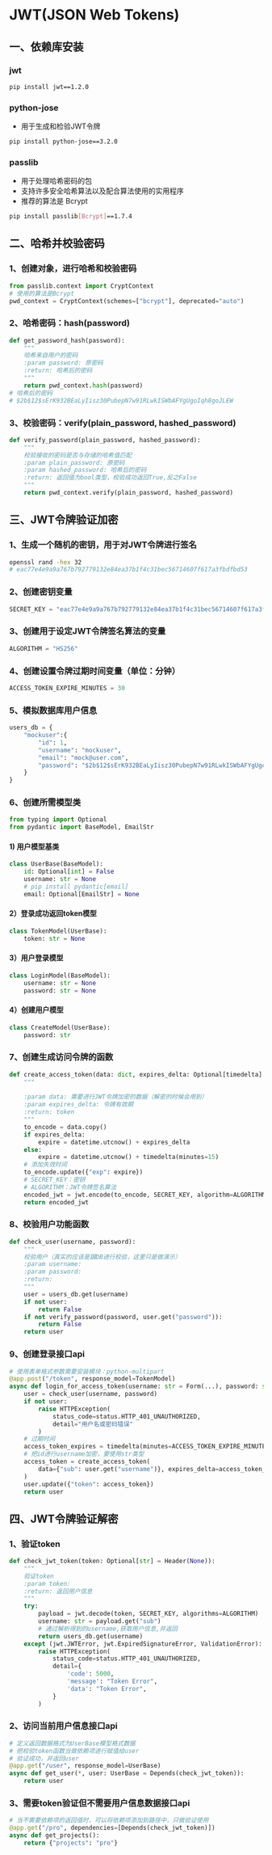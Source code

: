 # JWT(JSON Web Tokens)

## 一、依赖库安装

### jwt

```bash
pip install jwt==1.2.0
```

### python-jose

- 用于生成和检验JWT令牌

```bash
pip install python-jose==3.2.0
```

### passlib

- 用于处理哈希密码的包
- 支持许多安全哈希算法以及配合算法使用的实用程序
- 推荐的算法是 Bcrypt

```bash
pip install passlib[Bcrypt]==1.7.4
```

## 二、哈希并校验密码

### 1、创建对象，进行哈希和校验密码

```python
from passlib.context import CryptContext
# 使用的算法是Bcrypt
pwd_context = CryptContext(schemes=["bcrypt"], deprecated="auto")
```

### 2、哈希密码：hash(password)

```python
def get_password_hash(password):
    """
    哈希来自用户的密码
    :param password: 原密码
    :return: 哈希后的密码
    """
    return pwd_context.hash(password)
# 哈希后的密码
# $2b$12$sErK932BEaLyIisz30PubepN7w91RLwkISWbAFYgUgoIqh8goJLEW
```



### 3、校验密码：verify(plain_password, hashed_password)

```python
def verify_password(plain_password, hashed_password):
    """
    校验接收的密码是否与存储的哈希值匹配
    :param plain_password: 原密码
    :param hashed_password: 哈希后的密码
    :return: 返回值为bool类型，校验成功返回True,反之False
    """
    return pwd_context.verify(plain_password, hashed_password)
```



## 三、JWT令牌验证加密

### 1、生成一个随机的密钥，用于对JWT令牌进行签名

```bash
openssl rand -hex 32
# eac77e4e9a9a767b792779132e84ea37b1f4c31bec56714607f617a3fbdfbd53
```



### 2、创建密钥变量

```python
SECRET_KEY = "eac77e4e9a9a767b792779132e84ea37b1f4c31bec56714607f617a3fbdfbd53"
```



### 3、创建用于设定JWT令牌签名算法的变量

```python
ALGORITHM = "HS256"
```



### 4、创建设置令牌过期时间变量（单位：分钟）

```python
ACCESS_TOKEN_EXPIRE_MINUTES = 30
```



### 5、模拟数据库用户信息

```python
users_db = {
    "mockuser":{
        "id": 1,
        "username": "mockuser",
        "email": "mock@user.com",
        "password": "$2b$12$sErK932BEaLyIisz30PubepN7w91RLwkISWbAFYgUgoIqh8goJLEW",
    }
}
```



### 6、创建所需模型类

```python
from typing import Optional
from pydantic import BaseModel, EmailStr
```



#### 1) 用户模型基类

```python
class UserBase(BaseModel):
    id: Optional[int] = False
    username: str = None
    # pip install pydantic[email]
    email: Optional[EmailStr] = None
```



#### 2）登录成功返回token模型

```python
class TokenModel(UserBase):
    token: str = None
```



#### 3）用户登录模型

```python
class LoginModel(BaseModel):
    username: str = None
    password: str = None
```



#### 4）创建用户模型

```python
class CreateModel(UserBase):
    password: str
```



### 7、创建生成访问令牌的函数

```python
def create_access_token(data: dict, expires_delta: Optional[timedelta] = None):
    """
    
    :param data: 需要进行JWT令牌加密的数据（解密的时候会用到） 
    :param expires_delta: 令牌有效期
    :return: token
    """
    to_encode = data.copy()
    if expires_delta:
        expire = datetime.utcnow() + expires_delta
    else:
        expire = datetime.utcnow() + timedelta(minutes=15)
    # 添加失效时间
    to_encode.update({"exp": expire})
    # SECRET_KEY：密钥
    # ALGORITHM：JWT令牌签名算法
    encoded_jwt = jwt.encode(to_encode, SECRET_KEY, algorithm=ALGORITHM)
    return encoded_jwt
```



### 8、校验用户功能函数

```python
def check_user(username, password):
    """
    校验用户（真实的应该是跟DB进行校验，这里只是做演示）
    :param username: 
    :param password: 
    :return: 
    """
    user = users_db.get(username)
    if not user:
        return False
    if not verify_password(password, user.get("password")):
        return False
    return user
```



### 9、创建登录接口api

```python
# 使用表单格式参数需要安装模块：python-multipart
@app.post("/token", response_model=TokenModel)
async def login_for_access_token(username: str = Form(...), password: str = Form(...)):
    user = check_user(username, password)
    if not user:
        raise HTTPException(
            status_code=status.HTTP_401_UNAUTHORIZED,
            detail="用户名或密码错误"
        )
    # 过期时间
    access_token_expires = timedelta(minutes=ACCESS_TOKEN_EXPIRE_MINUTES)
    # 把id进行username加密，要使用str类型
    access_token = create_access_token(
        data={"sub": user.get("username")}, expires_delta=access_token_expires
    )
    user.update({"token": access_token})
    return user
```



## 四、JWT令牌验证解密

### 1、验证token

```python
def check_jwt_token(token: Optional[str] = Header(None)):
    """
    验证token
    :param token:
    :return: 返回用户信息
    """
    try:
        payload = jwt.decode(token, SECRET_KEY, algorithms=ALGORITHM)
        username: str = payload.get("sub")
        # 通过解析得到的username,获取用户信息,并返回
        return users_db.get(username)
    except (jwt.JWTError, jwt.ExpiredSignatureError, ValidationError):
        raise HTTPException(
            status_code=status.HTTP_401_UNAUTHORIZED,
            detail={
                'code': 5000,
                'message': "Token Error",
                'data': "Token Error",
            }
        )
```



### 2、访问当前用户信息接口api

```python
# 定义返回数据格式为UserBase模型格式数据
# 把校验token函数当做依赖项进行赋值给user
# 验证成功，并返回user
@app.get("/user", response_model=UserBase)
async def get_user(*, user: UserBase = Depends(check_jwt_token)):
    return user
```



### 3、需要token验证但不需要用户信息数据接口api

```python
# 当不需要依赖项的返回值时，可以将依赖项添加到路径中，只做验证使用
@app.get("/pro", dependencies=[Depends(check_jwt_token)])
async def get_projects():
    return {"projects": "pro"}
```


